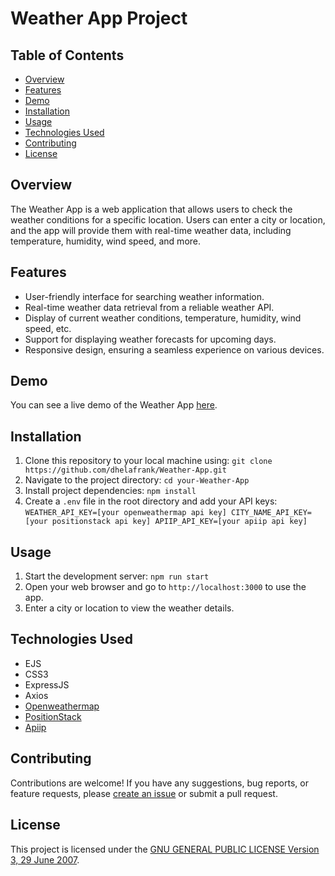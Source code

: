 # Weather App Project

## Table of Contents
- [Overview](#overview)
- [Features](#features)
- [Demo](#demo)
- [Installation](#installation)
- [Usage](#usage)
- [Technologies Used](#technologies-used)
- [Contributing](#contributing)
- [License](#license)

## Overview
The Weather App is a web application that allows users to check the weather conditions for a specific location. Users can enter a city or location, and the app will provide them with real-time weather data, including temperature, humidity, wind speed, and more.

## Features
- User-friendly interface for searching weather information.
- Real-time weather data retrieval from a reliable weather API.
- Display of current weather conditions, temperature, humidity, wind speed, etc.
- Support for displaying weather forecasts for upcoming days.
- Responsive design, ensuring a seamless experience on various devices.

## Demo
You can see a live demo of the Weather App [here](https://clima-sense.onrender.com).

## Installation
1. Clone this repository to your local machine using: ```git clone https://github.com/dhelafrank/Weather-App.git```
2. Navigate to the project directory: ```cd your-Weather-App```
3. Install project dependencies: ```npm install```
4. Create a `.env` file in the root directory and add your API keys: ```WEATHER_API_KEY=[your openweathermap api key]
CITY_NAME_API_KEY=[your positionstack api key]
APIIP_API_KEY=[your apiip api key]```


## Usage
1. Start the development server: ```npm run start```
2. Open your web browser and go to `http://localhost:3000` to use the app.
3. Enter a city or location to view the weather details.

## Technologies Used
- EJS
- CSS3
- ExpressJS
- Axios
- [Openweathermap](https://openweathermap.org/api)
- [PositionStack](https://positionstack.com/)
- [Apiip](https://apiip.net/)

## Contributing
Contributions are welcome! If you have any suggestions, bug reports, or feature requests, please [create an issue](https://github.com/dhelfrank/Weather-App/issues) or submit a pull request.

## License
This project is licensed under the [GNU GENERAL PUBLIC LICENSE Version 3, 29 June 2007](https://github.com/dhelafrank/Weather-App/blob/master/LICENSE).

